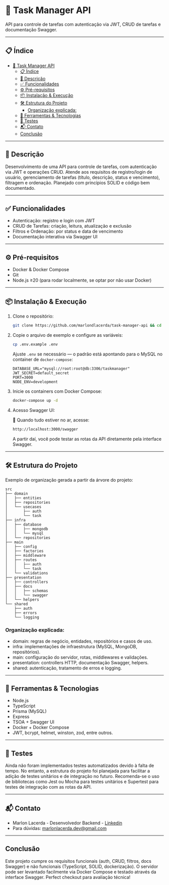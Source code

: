 # 🚀 Task Manager API

API para controle de tarefas com autenticação via JWT, CRUD de tarefas e documentação Swagger.

---

## 📋 Índice

- [🚀 Task Manager API](#-task-manager-api)
  - [📋 Índice](#-índice)
  - [📝 Descrição](#-descrição)
  - [✅ Funcionalidades](#-funcionalidades)
  - [⚙️ Pré-requisitos](#️-pré-requisitos)
  - [📦 Instalação \& Execução](#-instalação--execução)
  - [🛠️ Estrutura do Projeto](#️-estrutura-do-projeto)
    - [Organização explicada:](#organização-explicada)
  - [🧰 Ferramentas \& Tecnologias](#-ferramentas--tecnologias)
  - [🧪 Testes](#-testes)
  - [📬 Contato](#-contato)
  - [Conclusão](#conclusão)

---

## 📝 Descrição

Desenvolvimento de uma API para controle de tarefas, com autenticação via JWT e operações CRUD. Atende aos requisitos de registro/login de usuário, gerenciamento de tarefas (título, descrição, status e vencimento), filtragem e ordenação. Planejado com princípios SOLID e código bem documentado.

---

## ✅ Funcionalidades

- Autenticação: registro e login com JWT  
- CRUD de Tarefas: criação, leitura, atualização e exclusão  
- Filtros e Ordenação: por status e data de vencimento  
- Documentação interativa via Swagger UI  

---

## ⚙️ Pré-requisitos

- Docker & Docker Compose  
- Git  
- Node.js ≥20 (para rodar localmente, se optar por não usar Docker)

---

## 📦 Instalação & Execução

1. Clone o repositório:
   ```bash
   git clone https://github.com/marlondlacerda/task-manager-api && cd task-manager-api
    ```

2. Copie o arquivo de exemplo e configure as variáveis:
    ```bash
   cp .env.example .env
    ```

    Ajuste `.env` se necessário — o padrão está apontando para o MySQL no container de `docker-compose`:
    ```env
    DATABASE_URL="mysql://root:root@db:3306/taskmanager"
    JWT_SECRET=default_secret
    PORT=3000
    NODE_ENV=development
    ```

3. Inicie os containers com Docker Compose:
   ```bash
   docker-compose up -d
   ```

4. Acesso Swagger UI:

    🚀 Quando tudo estiver no ar, acesse:
    ```bash
    http://localhost:3000/swagger
    ```
    A partir daí, você pode testar as rotas da API diretamente pela interface Swagger.

---

## 🛠️ Estrutura do Projeto

Exemplo de organização gerada a partir da árvore do projeto:
```plaintext
src
├── domain
│   ├── entities
│   ├── repositories
│   └── usecases
│       ├── auth
│       └── task
├── infra
│   ├── database
│   │   ├── mongodb
│   │   └── mysql
│   └── repositories
├── main
│   ├── config
│   ├── factories
│   ├── middleware
│   ├── routes
│   │   ├── auth
│   │   └── task
│   └── validations
├── presentation
│   ├── controllers
│   ├── docs
│   │   ├── schemas
│   │   └── swagger
│   └── helpers
└── shared
    ├── auth
    ├── errors
    └── logging
```

### Organização explicada:

  - domain: regras de negócio, entidades, repositórios e casos de uso.
  - infra: implementações de infraestrutura (MySQL, MongoDB, repositórios).
  - main: configuração do servidor, rotas, middlewares e validações.
  - presentation: controllers HTTP, documentação Swagger, helpers.
  - shared: autenticação, tratamento de erros e logging.

---

## 🧰 Ferramentas & Tecnologias

- Node.js
- TypeScript
- Prisma (MySQL)
- Express
- TSOA + Swagger UI
- Docker + Docker Compose
- JWT, bcrypt, helmet, winston, zod, entre outros.

___

## 🧪 Testes

Ainda não foram implementados testes automatizados devido à falta de tempo. No entanto, a estrutura do projeto foi planejada para facilitar a adição de testes unitários e de integração no futuro. Recomenda-se o uso de bibliotecas como Jest ou Mocha para testes unitários e Supertest para testes de integração com as rotas da API.

---

## 📬 Contato

- Marlon Lacerda - Desenvolvedor Backend - [Linkedin](https://www.linkedin.com/in/marlonlacerda/)
- Para dúvidas: marlonlacerda.dev@gmail.com

___

## Conclusão
Este projeto cumpre os requisitos funcionais (auth, CRUD, filtros, docs Swagger) e não funcionais (TypeScript, SOLID, dockerização). O servidor pode ser levantado facilmente via Docker Compose e testado através da interface Swagger. Perfect checkout para avaliação técnica!
